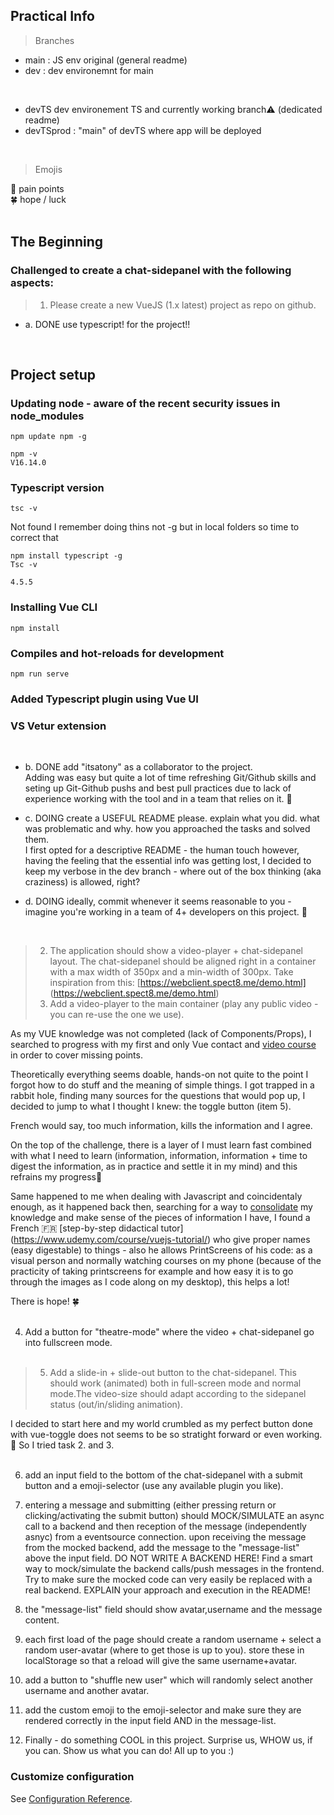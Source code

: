 
## Practical Info

> Branches
- main : JS env original (general readme)
- dev : dev environemnt for main
<br>
 
- devTS dev environement TS and currently working branch⚠ (dedicated readme)
- devTSprod : "main" of devTS where app will be deployed
<br>

> Emojis

📌 pain points<br>
🍀 hope / luck
<br>
<br>

## The Beginning


### Challenged to create a chat-sidepanel with the following aspects:

> 1. Please create a new VueJS (1.x latest) project as repo on github.
  - a. DONE use typescript! for the project!!
<br>

## Project setup

### Updating node - aware of the recent security issues in node_modules

```
npm update npm -g
```

```
npm -v
V16.14.0
```

### Typescript version

```
tsc -v
```
Not found
I remember doing thins not -g but in local folders so time to correct that


```
npm install typescript -g
Tsc -v

4.5.5
```

### Installing Vue CLI

```
npm install
```

### Compiles and hot-reloads for development

```
npm run serve
```

### Added Typescript plugin using Vue UI
### VS Vetur extension
<br>

  -  b. DONE add "itsatony" as a collaborator to the project.<br>
      Adding was easy but quite a lot of time refreshing Git/Github skills and seting up Git-Github pushs and best pull practices due to lack of experience working with the tool and in a team that relies on it. 📌

  -  c. DOING create a USEFUL README please. explain what you did. what was problematic and why. how you approached the tasks and solved them.<br>
      I first opted for a descriptive README - the human touch however, having the feeling that the essential info was getting lost, I decided to keep my verbose in the dev branch - where out of the box thinking (aka craziness) is allowed, right?
   
  -  d. DOING ideally, commit whenever it seems reasonable to you - imagine you're working in a team of 4+ developers on this project. 📌
  <br>

> 2. The application should show a video-player + chat-sidepanel layout. 
   The chat-sidepanel should be aligned right in a container with a max width of 350px and a min-width of
   300px. Take inspiration from this: [https://webclient.spect8.me/demo.html] (https://webclient.spect8.me/demo.html)   
> 3. Add a video-player to the main container (play any public video - you can re-use the one
   we use).

   As my VUE knowledge was not completed (lack of Components/Props), I searched to progress with my first and only Vue contact and [video course](https://www.udemy.com/course/vuejs-2-the-complete-guide/) in order to cover missing points. 
   <br>
   
   Theoretically everything seems doable, hands-on not quite to the point I forgot how to do stuff and the meaning of simple things. I got trapped in a rabbit hole, finding many sources for the questions that would pop up, I decided to jump to what I thought I knew: the toggle button (item 5).
   <br>
   
   French would say, too much information, kills the information and I agree.
   <br>
   
   On the top of the challenge, there is a layer of I must learn fast combined with what I need to learn (information, information, information + time to digest the information, as in practice and settle it in my mind) and this refrains my progress📌
   <br>
   
   Same happened to me when dealing with Javascript  and coincidentaly enough, as it happened back then, searching for a way to <ins>consolidate</ins> my knowledge and make sense of the pieces of information I have, I found a French 🇫🇷 [step-by-step didactical tutor] (https://www.udemy.com/course/vuejs-tutorial/) who give proper names (easy digestable) to things - also he allows PrintScreens of his code: as a visual person and normally watching courses on my phone (because of the practicity of taking printscreens for example and how easy it is to go through the images as I code along on my desktop), this helps a lot!
   <br>
   
   There is hope! 🍀
<br>
<br>

4. Add a button for "theatre-mode" where the video + chat-sidepanel go into fullscreen
   mode.
   <br>
   <br>

> 5. Add a slide-in + slide-out button to the chat-sidepanel. This should work (animated) both
   in full-screen mode and normal mode.The video-size should adapt according to the
   sidepanel status (out/in/sliding animation).
   
   I decided to start here and my world crumbled as my perfect button done with vue-toggle does not seems to be so stratight forward or even working. 📌
   So I tried task 2. and 3.
   <br>
   <br>
   

6. add an input field to the bottom of the chat-sidepanel with a submit button and a
   emoji-selector (use any available plugin you like).
   <br>
   

7. entering a message and submitting (either pressing return or clicking/activating the
   submit button) should MOCK/SIMULATE an async call to a backend and then reception of the message (independently asnyc) from a eventsource connection. upon receiving the message from the mocked backend, add the message to the "message-list" above the input field.
   DO NOT WRITE A BACKEND HERE! Find a smart way to mock/simulate the backend calls/push messages in the frontend. Try to make sure the mocked code can very easily be replaced with a real backend.
   EXPLAIN your approach and execution in the README!

8. the "message-list" field should show avatar,username and the message content.

9. each first load of the page should create a random username + select a random
   user-avatar (where to get those is up to you). store these in localStorage so that a reload
   will give the same username+avatar.

10. add a button to "shuffle new user" which will randomly select another username and
    another avatar.

11. add the custom emoji to the emoji-selector and make sure they are rendered correctly in the input field AND in the message-list.

12. Finally - do something COOL in this project. Surprise us, WHOW us, if you can. Show us what you can do! All up to you :)



### Customize configuration

See [Configuration Reference](https://cli.vuejs.org/config/).
